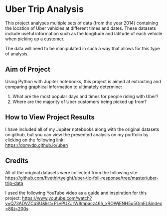 # Uber Trip Analysis
This project analyses multiple sets of data (from the year 2014) containing the location of Uber vehicles at different times and dates. These datasets include useful information such as the longitude and latitude of each vehicle when picking up a customer.

The data will need to be manipulated in such a way that allows for this type of analysis.

## Aim of Project
Using Python with Jupiter notebooks, this project is aimed at extracting and comparing graphical information to ultimately determine:

1. What are the most popular days and times for people riding with Uber?
2. Where are the majority of Uber customers being picked up from?

## How to View Project Results
I have included all of my Jupiter notebooks along with the original datasets on github, but you can view the presented analysis on my portfolio by clicking on the following link:<br />
https://domvdp.github.io/uber/

## Credits
All of the original datasets were collected from the following site:
https://github.com/fivethirtyeight/uber-tlc-foil-response/tree/master/uber-trip-data

I used the following YouTube video as a guide and inspiration for this project:
https://www.youtube.com/watch?v=Q73ADVZCqSU&list=PLyPUZJrW8mpacz46h_xROWjENH5u5GmEL&index=8&t=200s

